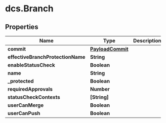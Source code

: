 # dcs.Branch

## Properties
Name | Type | Description | Notes
------------ | ------------- | ------------- | -------------
**commit** | [**PayloadCommit**](PayloadCommit.md) |  | [optional] 
**effectiveBranchProtectionName** | **String** |  | [optional] 
**enableStatusCheck** | **Boolean** |  | [optional] 
**name** | **String** |  | [optional] 
**_protected** | **Boolean** |  | [optional] 
**requiredApprovals** | **Number** |  | [optional] 
**statusCheckContexts** | **[String]** |  | [optional] 
**userCanMerge** | **Boolean** |  | [optional] 
**userCanPush** | **Boolean** |  | [optional] 
